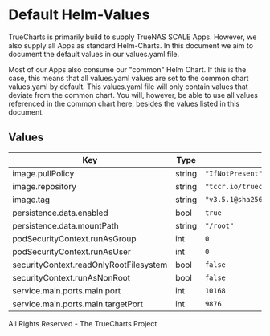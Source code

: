 # Default Helm-Values

TrueCharts is primarily build to supply TrueNAS SCALE Apps.
However, we also supply all Apps as standard Helm-Charts. In this document we aim to document the default values in our values.yaml file.

Most of our Apps also consume our "common" Helm Chart.
If this is the case, this means that all values.yaml values are set to the common chart values.yaml by default. This values.yaml file will only contain values that deviate from the common chart.
You will, however, be able to use all values referenced in the common chart here, besides the values listed in this document.

## Values

| Key | Type | Default | Description |
|-----|------|---------|-------------|
| image.pullPolicy | string | `"IfNotPresent"` |  |
| image.repository | string | `"tccr.io/truecharts/ddns-go"` |  |
| image.tag | string | `"v3.5.1@sha256:5068348e0ee000bb0bbee5163cc49aa9a78ff5e83b38be3b7c279b13264491b7"` |  |
| persistence.data.enabled | bool | `true` |  |
| persistence.data.mountPath | string | `"/root"` |  |
| podSecurityContext.runAsGroup | int | `0` |  |
| podSecurityContext.runAsUser | int | `0` |  |
| securityContext.readOnlyRootFilesystem | bool | `false` |  |
| securityContext.runAsNonRoot | bool | `false` |  |
| service.main.ports.main.port | int | `10168` |  |
| service.main.ports.main.targetPort | int | `9876` |  |

All Rights Reserved - The TrueCharts Project
